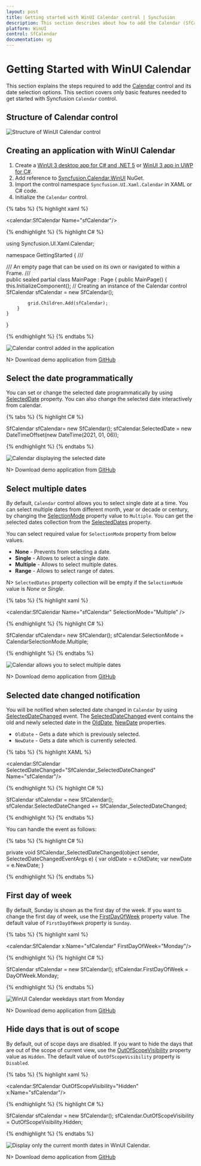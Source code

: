 ```yaml
---
layout: post
title: Getting started with WinUI Calendar control | Syncfusion
description: This section describes about how to add the Calendar (SfCalendar) control into WinUI application and its basic features.
platform: WinUI
control: SfCalendar
documentation: ug
---
```


# Getting Started with WinUI Calendar

This section explains the steps required to add the [Calendar](https://help.syncfusion.com/cr/winui/Syncfusion.UI.Xaml.Calendar.SfCalendar.html) control and its date selection options. This section covers only basic features needed to get started with Syncfusion `Calendar` control.

## Structure of Calendar control

![Structure of WinUI Calendar control](Getting-Started_images/Structure.png)

## Creating an application with WinUI Calendar

1. Create a [WinUI 3 desktop app for C# and .NET 5](https://docs.microsoft.com/en-us/windows/apps/winui/winui3/get-started-winui3-for-desktop) or [WinUI 3 app in UWP for C#](https://docs.microsoft.com/en-us/windows/apps/winui/winui3/get-started-winui3-for-uwp).
2. Add reference to [Syncfusion.Calendar.WinUI](https://www.nuget.org/packages/Syncfusion.Calendar.WinUI) NuGet. 
3. Import the control namespace `Syncfusion.UI.Xaml.Calendar` in XAML or C# code.
4. Initialize the `Calendar` control.

{% tabs %}
{% highlight xaml %}

<Page
    x:Class="GettingStarted.MainPage"
    xmlns="http://schemas.microsoft.com/winfx/2006/xaml/presentation"
    xmlns:x="http://schemas.microsoft.com/winfx/2006/xaml"
    xmlns:local="using:GettingStarted"
    xmlns:d="http://schemas.microsoft.com/expression/blend/2008"
    xmlns:mc="http://schemas.openxmlformats.org/markup-compatibility/2006"
    xmlns:calendar="using:Syncfusion.UI.Xaml.Calendar"
    mc:Ignorable="d"
    Background="{ThemeResource ApplicationPageBackgroundThemeBrush}">
    <Grid Name="grid">
        <!--Adding Calendar control -->
        <calendar:SfCalendar Name="sfCalendar"/>
    </Grid>
</Page>

{% endhighlight %}
{% highlight C# %}

using Syncfusion.UI.Xaml.Calendar;

namespace GettingStarted
{
    /// <summary>
    /// An empty page that can be used on its own or navigated to within a Frame.
    /// </summary>
    public sealed partial class MainPage : Page
    {
        public MainPage()
        {
            this.InitializeComponent();
            // Creating an instance of the Calendar control
            SfCalendar sfCalendar = new SfCalendar();

            grid.Children.Add(sfCalendar);
        }
    }
}

{% endhighlight %}
{% endtabs %}

![Calendar control added in the application](Getting-Started_images/Calendar_Added.png)

N> Download demo application from [GitHub](https://github.com/SyncfusionExamples/syncfusion-winui-tools-calendar-examples/blob/main/Samples/Getting_started)

## Select the date programmatically

You can set or change the selected date programmatically by using [SelectedDate](https://help.syncfusion.com/cr/winui/Syncfusion.UI.Xaml.Calendar.SfCalendar.html#Syncfusion_UI_Xaml_Calendar_SfCalendar_SelectedDate) property. You can also change the selected date interactively from calendar. 

{% tabs %}
{% highlight C# %}

SfCalendar sfCalendar= new SfCalendar();
sfCalendar.SelectedDate = new DateTimeOffset(new DateTime(2021, 01, 06));

{% endhighlight %}
{% endtabs %}

![Calendar displaying the selected date](Getting-Started_images/Selecteddate.png)

N> Download demo application from [GitHub](https://github.com/SyncfusionExamples/syncfusion-winui-tools-calendar-examples/blob/main/Samples/Restriction)

## Select multiple dates

By default, `Calendar` control allows you to select single date at a time. You can select multiple dates from different month, year or decade or century, by changing the [SelectionMode](https://help.syncfusion.com/cr/winui/Syncfusion.UI.Xaml.Calendar.SfCalendar.html#Syncfusion_UI_Xaml_Calendar_SfCalendar_SelectionMode) property value to `Multiple`. You can get the selected dates collection from the [SelectedDates](https://help.syncfusion.com/cr/winui/Syncfusion.UI.Xaml.Calendar.SfCalendar.html#Syncfusion_UI_Xaml_Calendar_SfCalendar_SelectedDates) property.

You can select required value for `SelectionMode` property from below values.

* **None** - Prevents from selecting a date.
* **Single** - Allows to select a single date.
* **Multiple** - Allows to select multiple dates.
* **Range** -  Allows to select range of dates.

N> `SelectedDates` property collection will be empty if the `SelectionMode` value is *None* or *Single*. 

{% tabs %}
{% highlight xaml %}

<calendar:SfCalendar Name="sfCalendar" 
                     SelectionMode="Multiple" />

{% endhighlight %}
{% highlight C# %}

SfCalendar sfCalendar= new SfCalendar();
sfCalendar.SelectionMode = CalendarSelectionMode.Multiple;

{% endhighlight %}
{% endtabs %}

![Calendar allows you to select multiple dates](Getting-Started_images/multipledate_selection.png)

N> Download demo application from [GitHub](https://github.com/SyncfusionExamples/syncfusion-winui-tools-calendar-examples/blob/main/Samples/Selection)

## Selected date changed notification

You will be notified when selected date changed in `Calendar` by using [SelectedDateChanged](https://help.syncfusion.com/cr/winui/Syncfusion.UI.Xaml.Calendar.SfCalendar.html#Syncfusion_UI_Xaml_Calendar_SfCalendar_SelectedDateChanged) event. The [SelectedDateChanged](https://help.syncfusion.com/cr/winui/Syncfusion.UI.Xaml.Calendar.SelectedDateChangedEventArgs.html) event contains the old and newly selected date in the [OldDate](https://help.syncfusion.com/cr/winui/Syncfusion.UI.Xaml.Calendar.SelectedDateChangedEventArgs.html#Syncfusion_UI_Xaml_Calendar_SelectedDateChangedEventArgs_OldDate), [NewDate](https://help.syncfusion.com/cr/winui/Syncfusion.UI.Xaml.Calendar.SelectedDateChangedEventArgs.html#Syncfusion_UI_Xaml_Calendar_SelectedDateChangedEventArgs_NewDate) properties.

* `OldDate` - Gets a date which is previously selected.
* `NewDate` - Gets a date which is currently selected.

{% tabs %}
{% highlight XAML %}

<calendar:SfCalendar SelectedDateChanged="SfCalendar_SelectedDateChanged" 
                     Name="sfCalendar"/>

{% endhighlight %}
{% highlight C# %}

SfCalendar sfCalendar = new SfCalendar();
sfCalendar.SelectedDateChanged += SfCalendar_SelectedDateChanged;

{% endhighlight %}
{% endtabs %}

You can handle the event as follows:

{% tabs %}
{% highlight C# %}

private void SfCalendar_SelectedDateChanged(object sender, SelectedDateChangedEventArgs e)
{
    var oldDate = e.OldDate;
    var newDate = e.NewDate;
}

{% endhighlight %}
{% endtabs %}

## First day of week

By default, Sunday is shown as the first day of the week. If you want to change the first day of week, use the [FirstDayOfWeek](https://help.syncfusion.com/cr/winui/Syncfusion.UI.Xaml.Calendar.SfCalendar.html#Syncfusion_UI_Xaml_Calendar_SfCalendar_FirstDayOfWeek) property value. The default value of `FirstDayOfWeek` property is `Sunday`.

{% tabs %}
{% highlight xaml %}

<calendar:SfCalendar x:Name="sfCalendar" 
                     FirstDayOfWeek="Monday"/>

{% endhighlight %}
{% highlight C# %}

SfCalendar sfCalendar = new SfCalendar();
sfCalendar.FirstDayOfWeek = DayOfWeek.Monday;

{% endhighlight %}
{% endtabs %}

![WinUI Calendar weekdays start from Monday](Getting-Started_images/first-day-of-week.png)

N> Download demo application from [GitHub](https://github.com/SyncfusionExamples/syncfusion-winui-tools-calendar-examples/blob/main/Samples/Selection)

## Hide days that is out of scope

By default, out of scope days are disabled. If you want to hide the days that are out of the scope of current view, use the [OutOfScopeVisibility](https://help.syncfusion.com/cr/winui/Syncfusion.UI.Xaml.Calendar.SfCalendar.html#Syncfusion_UI_Xaml_Calendar_SfCalendar_OutOfScopeVisibility) property value as `Hidden`. The default value of `OutOfScopeVisibility` property is `Disabled`.

{% tabs %}
{% highlight xaml %}

<calendar:SfCalendar OutOfScopeVisibility="Hidden"
                     x:Name="sfCalendar"/>

{% endhighlight %}
{% highlight C# %}

SfCalendar sfCalendar = new SfCalendar();
sfCalendar.OutOfScopeVisibility = OutOfScopeVisibility.Hidden;

{% endhighlight %}
{% endtabs %}

![Display only the current month dates in WinUI Calendar.](Getting-Started_images/disableoutofscope.png)

N> Download demo application from [GitHub](https://github.com/SyncfusionExamples/syncfusion-winui-tools-calendar-examples/blob/main/Samples/Restriction)
